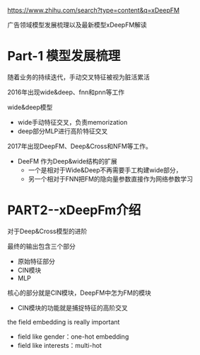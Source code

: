 https://www.zhihu.com/search?type=content&q=xDeepFM

广告领域模型发展梳理以及最新模型xDeepFM解读


# Part-1 模型发展梳理

随着业务的持续迭代，手动交叉特征被视为脏活累活

2016年出现wide&deep、fnn和pnn等工作

wide&deep模型
- wide手动特征交叉，负责memorization
- deep部分MLP进行高阶特征交叉

2017年出现DeepFM、Deep&Cross和NFM等工作。
- DeeFM 作为Deep&wide结构的扩展
  - 一个是相对于Wide&Deep不再需要手工构建wide部分，
  - 另一个相对于FNN把FM的隐向量参数直接作为网络参数学习
  

# PART2--xDeepFm介绍

对于Deep&Cross模型的进阶

最终的输出包含三个部分
- 原始特征部分
- CIN模块
- MLP

核心的部分就是CIN模块，DeepFM中怎为FM的模块
- CIN模块的功能就是捕捉特征的高阶交叉

the field embedding is really important
- field like gender：one-hot embedding
- field like interests：multi-hot 